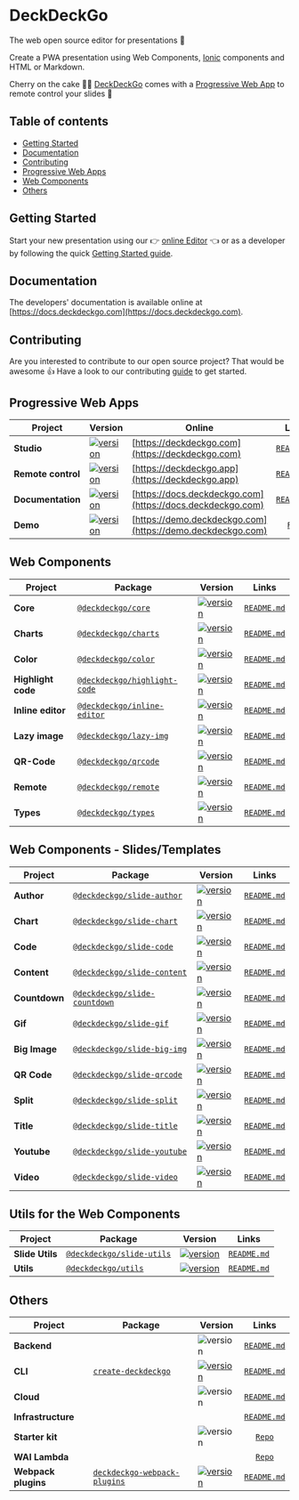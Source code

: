 # DeckDeckGo

The web open source editor for presentations 🚀

Create a PWA presentation using Web Components, [Ionic](http://ionicframework.com) components and HTML or Markdown.

Cherry on the cake 🍒🎂 [DeckDeckGo] comes with a [Progressive Web App](https://deckdeckgo.app) to remote control your slides 📱

## Table of contents

- [Getting Started](#getting-started)
- [Documentation](#documentation)
- [Contributing](#contributing)
- [Progressive Web Apps](#progressive-web-apps)
- [Web Components](#web-components)
- [Others](#others)
 
## Getting Started

Start your new presentation using our 👉 [online Editor](https://deckdeckgo.com) 👈 or as a developer by following the quick  [Getting Started guide](https://docs.deckdeckgo.com/docs).

## Documentation

The developers' documentation is available online at [https://docs.deckdeckgo.com](https://docs.deckdeckgo.com).

## Contributing

Are you interested to contribute to our open source project? That would be awesome 👍 Have a look to our contributing [guide](CONTRIBUTING.md) to get started.

## Progressive Web Apps

| Project | Version | Online | Links |
| ------- | ------- | ------- |:-----:|
| **Studio** | [![version](https://img.shields.io/static/v1.svg?label=production&message=v1.0.0-beta.5-2&color=success)](https://deckdeckgo.com)| [https://deckdeckgo.com](https://deckdeckgo.com) | [`README.md`](studio/README.md)
| **Remote control** | [![version](https://img.shields.io/static/v1.svg?label=production&message=v1.0.0-beta.1&color=success)](https://deckdeckgo.app) | [https://deckdeckgo.app](https://deckdeckgo.app) | [`README.md`](remote/README.md)
| **Documentation** | [![version](https://img.shields.io/static/v1.svg?label=production&message=v1.0.0-rc.4-1&color=success)](https://docs.deckdeckgo.com) | [https://docs.deckdeckgo.com](https://docs.deckdeckgo.com) | [`README.md`](docs/README.md)
| **Demo** | [![version](https://img.shields.io/static/v1.svg?label=production&message=v1.0.0-rc.2-1&color=success)](https://demo.deckdeckgo.com) | [https://demo.deckdeckgo.com](https://demo.deckdeckgo.com) | [`Repo`](https://github.com/deckgo/deckdeckgo-demo/)

## Web Components

| Project | Package | Version | Links |
| ------- | ------- | ------- |:-----:|
| **Core** | [`@deckdeckgo/core`](https://www.npmjs.com/package/@deckdeckgo/core) | [![version](https://img.shields.io/npm/v/@deckdeckgo/core/latest.svg?color=success)](https://www.npmjs.com/package/@deckdeckgo/core) | [`README.md`](webcomponents/core/README.md)
| **Charts** | [`@deckdeckgo/charts`](https://www.npmjs.com/package/@deckdeckgo/charts) | [![version](https://img.shields.io/npm/v/@deckdeckgo/charts/latest.svg?color=success)](https://www.npmjs.com/package/@deckdeckgo/charts) | [`README.md`](webcomponents/charts/README.md)
| **Color** | [`@deckdeckgo/color`](https://www.npmjs.com/package/@deckdeckgo/color) | [![version](https://img.shields.io/npm/v/@deckdeckgo/color/latest.svg?color=success)](https://www.npmjs.com/package/@deckdeckgo/color) | [`README.md`](webcomponents/color/README.md)
| **Highlight code** | [`@deckdeckgo/highlight-code`](https://www.npmjs.com/package/@deckdeckgo/highlight-code) | [![version](https://img.shields.io/npm/v/@deckdeckgo/highlight-code/latest.svg?color=success)](https://www.npmjs.com/package/@deckdeckgo/highlight-code) | [`README.md`](webcomponents/highlight-code/README.md)
| **Inline editor** | [`@deckdeckgo/inline-editor`](https://www.npmjs.com/package/@deckdeckgo/inline-editor) | [![version](https://img.shields.io/npm/v/@deckdeckgo/inline-editor/latest.svg?color=success)](https://www.npmjs.com/package/@deckdeckgo/inline-editor) | [`README.md`](webcomponents/inline-editor/README.md)
| **Lazy image** | [`@deckdeckgo/lazy-img`](https://www.npmjs.com/package/@deckdeckgo/lazy-img) | [![version](https://img.shields.io/npm/v/@deckdeckgo/lazy-img/latest.svg?color=success)](https://www.npmjs.com/package/@deckdeckgo/lazy-img) | [`README.md`](webcomponents/lazy-img/README.md)
| **QR-Code** | [`@deckdeckgo/qrcode`](https://www.npmjs.com/package/@deckdeckgo/qrcode) | [![version](https://img.shields.io/npm/v/@deckdeckgo/qrcode/latest.svg?color=success)](https://www.npmjs.com/package/@deckdeckgo/qrcode) | [`README.md`](webcomponents/qrcode/README.md)
| **Remote** | [`@deckdeckgo/remote`](https://www.npmjs.com/package/@deckdeckgo/remote) | [![version](https://img.shields.io/npm/v/@deckdeckgo/remote/latest.svg?color=success)](https://www.npmjs.com/package/@deckdeckgo/remote) | [`README.md`](webcomponents/remote/README.md)
| **Types** | [`@deckdeckgo/types`](https://www.npmjs.com/package/@deckdeckgo/types) | [![version](https://img.shields.io/npm/v/@deckdeckgo/types/latest.svg?color=success)](https://www.npmjs.com/package/@deckdeckgo/types) | [`README.md`](webcomponents/types/README.md)

## Web Components - Slides/Templates

| Project | Package | Version | Links |
| ------- | ------- | ------- |:-----:|
| **Author** | [`@deckdeckgo/slide-author`](https://www.npmjs.com/package/@deckdeckgo/slide-author) | [![version](https://img.shields.io/npm/v/@deckdeckgo/slide-author/latest.svg?color=success)](https://www.npmjs.com/package/@deckdeckgo/slide-author) | [`README.md`](webcomponents/slides/author/README.md)
| **Chart** | [`@deckdeckgo/slide-chart`](https://www.npmjs.com/package/@deckdeckgo/slide-chart) | [![version](https://img.shields.io/npm/v/@deckdeckgo/slide-chart/latest.svg?color=success)](https://www.npmjs.com/package/@deckdeckgo/slide-chart) | [`README.md`](webcomponents/slides/chart/README.md)
| **Code** | [`@deckdeckgo/slide-code`](https://www.npmjs.com/package/@deckdeckgo/slide-code) | [![version](https://img.shields.io/npm/v/@deckdeckgo/slide-code/latest.svg?color=success)](https://www.npmjs.com/package/@deckdeckgo/slide-code) | [`README.md`](webcomponents/slides/code/README.md)
| **Content** | [`@deckdeckgo/slide-content`](https://www.npmjs.com/package/@deckdeckgo/slide-content) | [![version](https://img.shields.io/npm/v/@deckdeckgo/slide-content/latest.svg?color=success)](https://www.npmjs.com/package/@deckdeckgo/slide-content) | [`README.md`](webcomponents/slides/content/README.md)
| **Countdown** | [`@deckdeckgo/slide-countdown`](https://www.npmjs.com/package/@deckdeckgo/slide-countdown) | [![version](https://img.shields.io/npm/v/@deckdeckgo/slide-countdown/latest.svg?color=success)](https://www.npmjs.com/package/@deckdeckgo/slide-countdown) | [`README.md`](webcomponents/slides/countdown/README.md)
| **Gif** | [`@deckdeckgo/slide-gif`](https://www.npmjs.com/package/@deckdeckgo/slide-gif) | [![version](https://img.shields.io/npm/v/@deckdeckgo/slide-gif/latest.svg?color=success)](https://www.npmjs.com/package/@deckdeckgo/slide-gif) | [`README.md`](webcomponents/slides/gif/README.md)
| **Big Image** | [`@deckdeckgo/slide-big-img`](https://www.npmjs.com/package/@deckdeckgo/slide-big-img) | [![version](https://img.shields.io/npm/v/@deckdeckgo/slide-big-img/latest.svg?color=success)](https://www.npmjs.com/package/@deckdeckgo/slide-big-img) | [`README.md`](webcomponents/slides/big-img/README.md)
| **QR Code** | [`@deckdeckgo/slide-qrcode`](https://www.npmjs.com/package/@deckdeckgo/slide-qrcode) | [![version](https://img.shields.io/npm/v/@deckdeckgo/slide-qrcode/latest.svg?color=success)](https://www.npmjs.com/package/@deckdeckgo/slide-qrcode) | [`README.md`](webcomponents/slides/qrcode/README.md)
| **Split** | [`@deckdeckgo/slide-split`](https://www.npmjs.com/package/@deckdeckgo/slide-split) | [![version](https://img.shields.io/npm/v/@deckdeckgo/slide-split/latest.svg?color=success)](https://www.npmjs.com/package/@deckdeckgo/slide-split) | [`README.md`](webcomponents/slides/split/README.md)
| **Title** | [`@deckdeckgo/slide-title`](https://www.npmjs.com/package/@deckdeckgo/slide-title) | [![version](https://img.shields.io/npm/v/@deckdeckgo/slide-title/latest.svg?color=success)](https://www.npmjs.com/package/@deckdeckgo/slide-title) | [`README.md`](webcomponents/slides/title/README.md)
| **Youtube** | [`@deckdeckgo/slide-youtube`](https://www.npmjs.com/package/@deckdeckgo/slide-youtube) | [![version](https://img.shields.io/npm/v/@deckdeckgo/slide-youtube/latest.svg?color=success)](https://www.npmjs.com/package/@deckdeckgo/slide-youtube) | [`README.md`](webcomponents/slides/youtube/README.md)
| **Video** | [`@deckdeckgo/slide-video`](https://www.npmjs.com/package/@deckdeckgo/slide-video) | [![version](https://img.shields.io/npm/v/@deckdeckgo/slide-video/latest.svg?color=success)](https://www.npmjs.com/package/@deckdeckgo/slide-video) | [`README.md`](webcomponents/slides/video/README.md)

## Utils for the Web Components

| Project | Package | Version | Links |
| ------- | ------- | ------- |:-----:|
| **Slide Utils** | [`@deckdeckgo/slide-utils`](https://www.npmjs.com/package/@deckdeckgo/slide-utils) | [![version](https://img.shields.io/npm/v/@deckdeckgo/slide-utils/latest.svg?color=success)](https://www.npmjs.com/package/@deckdeckgo/slide-utils) | [`README.md`](webcomponents/slides/utils/README.md)
| **Utils** | [`@deckdeckgo/utils`](https://www.npmjs.com/package/@deckdeckgo/utils) | [![version](https://img.shields.io/npm/v/@deckdeckgo/utils/latest.svg?color=success)](https://www.npmjs.com/package/@deckdeckgo/utils) | [`README.md`](webcomponents/utils/README.md)

## Others
| Project | Package | Version | Links |
| ------- | ------- | ------- |:-----:|
| **Backend** | | ![version](https://img.shields.io/static/v1.svg?label=version&message=v1.0.0-alpha.2&color=success) | [`README.md`](backend/README.md)
| **CLI** | [`create-deckdeckgo`](https://www.npmjs.com/package/create-deckdeckgo) | [![version](https://img.shields.io/npm/v/create-deckdeckgo/latest.svg?color=success)](https://www.npmjs.com/package/create-deckdeckgo) | [`README.md`](cli/README.md)
| **Cloud** | | ![version](https://img.shields.io/static/v1.svg?label=production&message=v1.0.0-beta.1&color=success) | [`README.md`](cloud/README.md)
| **Infrastructure** | | | [`README.md`](infra/README.md)
| **Starter kit** | | ![version](https://img.shields.io/static/v1.svg?label=version&message=v1.0.0-rc.3&color=success) | [`Repo`](http://github.com/deckgo/deckdeckgo-starter/)
| **WAI Lambda** | | | [`Repo`](https://github.com/deckgo/wai-lambda)
| **Webpack plugins** | [`deckdeckgo-webpack-plugins`](https://www.npmjs.com/package/deckdeckgo-webpack-plugins) | [![version](https://img.shields.io/npm/v/deckdeckgo-webpack-plugins/latest.svg?color=success)](https://www.npmjs.com/package/deckdeckgo-webpack-plugins) | [`README.md`](webpack/README.md) 

[DeckDeckGo]: https://deckdeckgo.com
